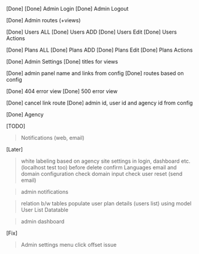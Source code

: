 [Done]
[Done] Admin Login
[Done] Admin Logout

[Done] Admin routes (+views)

[Done] Users ALL
[Done] Users ADD
[Done] Users Edit
[Done] Users Actions

[Done] Plans ALL
[Done] Plans ADD
[Done] Plans Edit
[Done] Plans Actions

[Done] Admin Settings
[Done] titles for views 

[Done] admin panel name and links from config
[Done] routes based on config

[Done] 404 error view
[Done] 500 error view

[Done] cancel link route
[Done] admin id, user id and agency id from config

[Done] Agency

[TODO]

> Notifications (web, email)

[Later]
> white labeling based on agency site settings in login, dashboard etc. (localhost test too)
> before delete confirm
> Languages
> email and domain configuration check
> domain input check
> user reset (send email)

> admin notifications

> relation b/w tables
> populate user plan details (users list) using model
> User List Datatable

> admin dashboard

[Fix]

> Admin settings menu click offset issue
